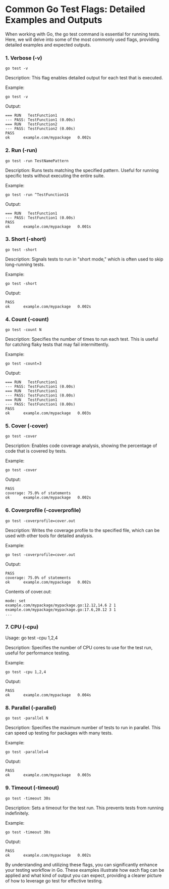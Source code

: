 # Common Go Test Flags: Detailed Examples and Outputs

When working with Go, the go test command is essential for running tests. Here, we will delve into some of the most commonly used flags, providing detailed examples and expected outputs.

### 1. Verbose (-v)
```
go test -v
```
Description: This flag enables detailed output for each test that is executed.

Example:
```
go test -v
```
Output:
```
=== RUN   TestFunction1
--- PASS: TestFunction1 (0.00s)
=== RUN   TestFunction2
--- PASS: TestFunction2 (0.00s)
PASS
ok      example.com/mypackage   0.002s
```

### 2. Run (-run)
```
go test -run TestNamePattern
```
Description: Runs tests matching the specified pattern. Useful for running specific tests without executing the entire suite.

Example:
```
go test -run ^TestFunction1$
```
Output:
```
=== RUN   TestFunction1
--- PASS: TestFunction1 (0.00s)
PASS
ok      example.com/mypackage   0.001s
```

### 3. Short (-short)
```
go test -short
```
Description: Signals tests to run in "short mode," which is often used to skip long-running tests.

Example:
```
go test -short
```
Output:
```
PASS
ok      example.com/mypackage   0.002s
```

### 4. Count (-count)
```
go test -count N
```
Description: Specifies the number of times to run each test. This is useful for catching flaky tests that may fail intermittently.

Example:
```
go test -count=3
```
Output:
```
=== RUN   TestFunction1
--- PASS: TestFunction1 (0.00s)
=== RUN   TestFunction1
--- PASS: TestFunction1 (0.00s)
=== RUN   TestFunction1
--- PASS: TestFunction1 (0.00s)
PASS
ok      example.com/mypackage   0.003s
```

### 5. Cover (-cover)
```
go test -cover
```
Description: Enables code coverage analysis, showing the percentage of code that is covered by tests.

Example:
```
go test -cover
```

Output:
```
PASS
coverage: 75.0% of statements
ok      example.com/mypackage   0.002s
```

### 6. Coverprofile (-coverprofile)
```
go test -coverprofile=cover.out
```
Description: Writes the coverage profile to the specified file, which can be used with other tools for detailed analysis.

Example:
```
go test -coverprofile=cover.out
```

Output:
```
PASS
coverage: 75.0% of statements
ok      example.com/mypackage   0.002s
```
Contents of cover.out:
```
mode: set
example.com/mypackage/mypackage.go:12.12,14.6 2 1
example.com/mypackage/mypackage.go:17.6,20.12 3 1
...
```

### 7. CPU (-cpu)

Usage: go test -cpu 1,2,4

Description: Specifies the number of CPU cores to use for the test run, useful for performance testing.

Example:
```
go test -cpu 1,2,4
```
Output:
```
PASS
ok      example.com/mypackage   0.004s
```

### 8. Parallel (-parallel)
```
go test -parallel N
```
Description: Specifies the maximum number of tests to run in parallel. This can speed up testing for packages with many tests.

Example:
```
go test -parallel=4
```

Output:
```
PASS
ok      example.com/mypackage   0.003s
```

### 9. Timeout (-timeout)
```
go test -timeout 30s
```
Description: Sets a timeout for the test run. This prevents tests from running indefinitely.

Example:
```
go test -timeout 30s
```
Output:
```
PASS
ok      example.com/mypackage   0.002s
```


By understanding and utilizing these flags, you can significantly enhance your testing workflow in Go. These examples illustrate how each flag can be applied and what kind of output you can expect, providing a clearer picture of how to leverage go test for effective testing.